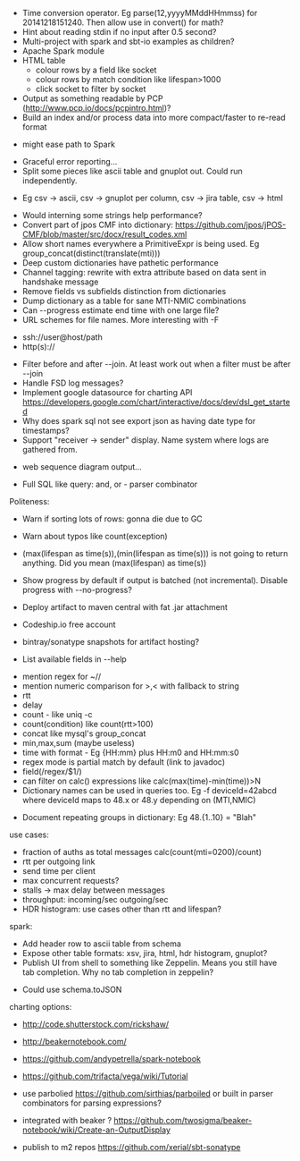 * Time conversion operator. Eg parse(12,yyyyMMddHHmmss) for 20141218151240. Then allow use in convert() for math?
* Hint about reading stdin if no input after 0.5 second?
* Multi-project with spark and sbt-io examples as children?
* Apache Spark module
* HTML table
  - colour rows by a field like socket
  - colour rows by match condition like lifespan>1000
  - click socket to filter by socket
* Output as something readable by PCP (http://www.pcp.io/docs/pcpintro.html)?
* Build an index and/or process data into more compact/faster to re-read format
 - might ease path to Spark
* Graceful error reporting...
* Split some pieces like ascii table and gnuplot out. Could run independently.
 - Eg csv -> ascii, csv -> gnuplot per column, csv -> jira table, csv -> html
* Would interning some strings help performance?
* Convert part of jpos CMF into dictionary: https://github.com/jpos/jPOS-CMF/blob/master/src/docx/result_codes.xml
* Allow short names everywhere a PrimitiveExpr is being used. Eg
 group_concat(distinct(translate(mti)))
* Deep custom dictionaries have pathetic performance
* Channel tagging: rewrite <log> with extra attribute based on data sent in handshake message
* Remove fields vs subfields distinction from dictionaries
* Dump dictionary as a table for sane MTI-NMIC combinations
* Can --progress estimate end time with one large file?
* URL schemes for file names. More interesting with -F
 - ssh://user@host/path
 - http(s)://
* Filter before and after --join. At least work out when a filter must be after --join
* Handle FSD log messages?
* Implement google datasource for charting API https://developers.google.com/chart/interactive/docs/dev/dsl_get_started
* Why does spark sql not see export json as having date type for timestamps?
* Support "receiver -> sender" display. Name system where logs are gathered from.
 - web sequence diagram output...
* Full SQL like query: and, or - parser combinator


Politeness:
* Warn if sorting lots of rows: gonna die due to GC
* Warn about typos like count(exception)
* (max(lifespan as time(s)),(min(lifespan as time(s))) is not going to return anything. Did you mean (max(lifespan) as time(s))
* Show progress by default if output is batched (not incremental). Disable progress with --no-progress?

* Deploy artifact to maven central with fat .jar attachment
* Codeship.io free account
* bintray/sonatype snapshots for artifact hosting?
* List available fields in --help
 - mention regex for ~//
 - mention numeric comparison for >,< with fallback to string
 - rtt
 - delay
 - count - like uniq -c
 - count(condition) like count(rtt>100)
 - concat like mysql's group_concat
 - min,max,sum (maybe useless)
 - time with format - Eg {HH:mm} plus HH:m0 and HH:mm:s0
 - regex mode is partial match by default (link to javadoc)
 - field(/regex/$1/)
 - can filter on calc() expressions like calc(max(time)-min(time))>N
 - Dictionary names can be used in queries too. Eg -f deviceId=42abcd where deviceId maps to 48.x or 48.y depending on (MTI,NMIC)
* Document repeating groups in dictionary: Eg 48.{1..10} = "Blah"

use cases:
* fraction of auths as total messages calc(count(mti=0200)/count)
* rtt per outgoing link
* send time per client
* max concurrent requests?
* stalls -> max delay between messages
* throughput: incoming/sec outgoing/sec
* HDR histogram: use cases other than rtt and lifespan?

spark:
* Add header row to ascii table from schema
* Expose other table formats: xsv, jira, html, hdr histogram, gnuplot?
* Publish UI from shell to something like Zeppelin. Means you still have tab completion. Why no tab completion in zeppelin?
 - Could use schema.toJSON

charting options:
* http://code.shutterstock.com/rickshaw/
* http://beakernotebook.com/
* https://github.com/andypetrella/spark-notebook
* https://github.com/trifacta/vega/wiki/Tutorial

* use parbolied https://github.com/sirthias/parboiled or built in parser combinators for parsing expressions?
* integrated with beaker ? https://github.com/twosigma/beaker-notebook/wiki/Create-an-OutputDisplay
* publish to m2 repos https://github.com/xerial/sbt-sonatype
